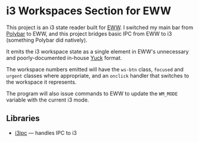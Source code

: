 
# i3 Workspaces Section for EWW

This project is an i3 state reader built for [EWW](https://github.com/elkowar/eww).
I switched my main bar from [Polybar](https://github.com/polybar/polybar) to EWW,
and this project bridges basic IPC from EWW to i3 (something Polybar did natively).

It emits the i3 workspace state as a single element in EWW's unnecessary and
poorly-documented in-house [Yuck](https://elkowar.github.io/eww/configuration.html)
format.

The workspace numbers emitted will have the `ws-btn` class, `focused` and
`urgent` classes where appropriate, and an `onclick` handler that switches to the
workspace it represents.

The program will also issue commands to EWW to update the `WM_MODE` variable with
the current i3 mode.

## Libraries

- [i3ipc](https://crates.io/crates/i3ipc) — handles IPC to i3

